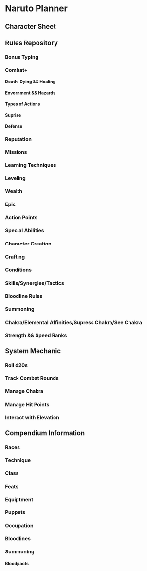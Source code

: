# Naruto Planner

## Character Sheet

## Rules Repository

### Bonus Typing

### Combat+
#### Death, Dying && Healing
#### Envornment && Hazards
#### Types of Actions
#### Suprise
#### Defense

### Reputation

### Missions

### Learning Techniques

### Leveling

### Wealth

### Epic

### Action Points

### Special Abilities

### Character Creation

### Crafting

### Conditions

### Skills/Synergies/Tactics

### Bloodline Rules

### Summoning

### Chakra/Elemental Affinities/Supress Chakra/See Chakra

### Strength && Speed Ranks

## System Mechanic

### Roll d20s

### Track Combat Rounds

### Manage Chakra

### Manage Hit Points

### Interact with Elevation

## Compendium Information

### Races

### Technique

### Class

### Feats

### Equiptment

### Puppets

### Occupation

### Bloodlines

### Summoning
#### Bloodpacts